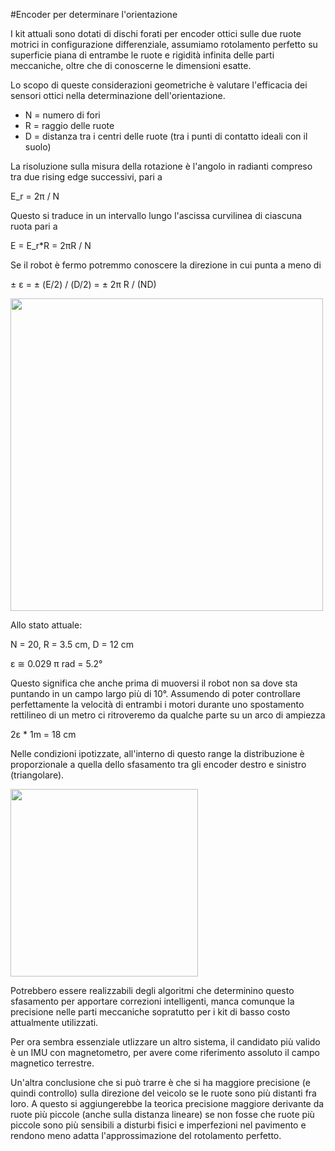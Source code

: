 #Encoder per determinare l'orientazione

I kit attuali sono dotati di dischi forati per encoder ottici sulle due ruote
motrici in configurazione differenziale, assumiamo rotolamento perfetto su
superficie piana di entrambe le ruote e rigidità infinita delle parti
meccaniche, oltre che di conoscerne le dimensioni esatte.

Lo scopo di queste considerazioni geometriche è valutare l'efficacia dei sensori
ottici nella determinazione dell'orientazione.

- N = numero di fori
- R = raggio delle ruote
- D = distanza tra i centri delle ruote (tra i punti di contatto ideali con il
	suolo)

La risoluzione sulla misura della rotazione è l'angolo in radianti compreso tra
due rising edge successivi, pari a

E_r = 2π / N

Questo si traduce in un intervallo lungo l'ascissa curvilinea di ciascuna ruota
pari a

E = E_r*R = 2πR / N

Se il robot è fermo potremmo conoscere la direzione in cui punta a meno di

± ε = ± (E/2) / (D/2)  = ± 2π R / (ND)

<img src="https://cloud.githubusercontent.com/assets/3638098/20029153/43a2dd66-a345-11e6-988c-6cfd462c29e8.jpg" width="500">


Allo stato attuale:

N = 20,
R = 3.5 cm,
D = 12 cm

ε ≅ 0.029 π rad = 5.2°

Questo significa che anche prima di muoversi il robot non sa dove sta puntando
in un campo largo più di 10°.
Assumendo di poter controllare perfettamente la velocità di entrambi i motori
durante uno spostamento rettilineo di un metro ci ritroveremo da qualche parte
su un arco di ampiezza

2ε * 1m = 18 cm

Nelle condizioni ipotizzate, all'interno di questo range la distribuzione è
proporzionale a quella dello sfasamento tra gli encoder destro e sinistro
(triangolare).

<img src="https://cloud.githubusercontent.com/assets/3638098/20029191/4079a47a-a346-11e6-9397-e1c3e50a8192.JPG" width="300">



Potrebbero essere realizzabili degli algoritmi che determinino questo sfasamento
per apportare correzioni intelligenti, manca comunque la precisione nelle
parti meccaniche sopratutto per i kit di basso costo attualmente utilizzati.

Per ora sembra essenziale utlizzare un altro sistema, il candidato più valido è
un IMU con magnetometro, per avere come riferimento assoluto il campo magnetico
terrestre.

Un'altra conclusione che si può trarre è che si ha maggiore precisione (e quindi controllo)
sulla direzione del veicolo se le ruote sono più distanti fra loro. 
A questo si aggiungerebbe la teorica precisione maggiore derivante da ruote più piccole 
(anche sulla distanza lineare) se non fosse che ruote più piccole sono più sensibili a
disturbi fisici e imperfezioni nel pavimento e rendono meno adatta l'approssimazione
del rotolamento perfetto.
